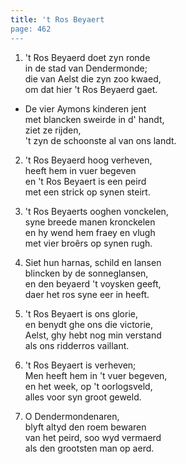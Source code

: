 ```yaml
---
title: 't Ros Beyaert
page: 462
---  
```


1.  't Ros Beyaerd doet zyn ronde  
in de stad van Dendermonde;  
die van Aelst die zyn zoo kwaed,  
om dat hier 't Ros Beyaerd gaet.  


- De vier Aymons kinderen jent  
met blancken sweirde in d' handt,  
ziet ze rijden,  
't zyn de schoonste al van ons landt.  


2. 't Ros Beyaerd hoog verheven,  
heeft hem in vuer begeven  
en 't Ros Beyaert is een peird  
met een strick op synen steirt.  


3. 't Ros Beyaerts ooghen vonckelen,  
syne breede manen kronckelen  
en hy wend hem fraey en vlugh  
met vier broêrs op synen rugh.  


4. Siet hun harnas, schild en lansen  
blincken by de sonneglansen,  
en den beyaerd 't voysken geeft,  
daer het ros syne eer in heeft.  


5. 't Ros Beyaert is ons glorie,  
en benydt ghe ons die victorie,  
Aelst, ghy hebt nog min verstand  
als ons ridderros vaillant.  


6. 't Ros Beyaert is verheven;  
Men heeft hem in 't vuer begeven,  
en het week, op 't oorlogsveld,  
alles voor syn groot geweld.  


7. O Dendermondenaren,  
blyft altyd den roem bewaren  
van het peird, soo wyd vermaerd  
als den grootsten man op aerd.  